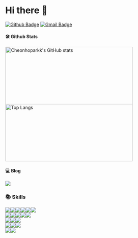 # Hi there 👋

[![Github Badge](https://img.shields.io/badge/-Cheonhoparkk-grey?style=flat&logo=github&logoColor=white&link=https://github.com/Cheonhoparkk/)](https://www.github.com/Cheonhoparkk/) 
[![Gmail Badge](https://img.shields.io/badge/-a20489506@gmail.com-c14438?style=flat&logo=Gmail&logoColor=white&link=mailto:a20489506@gmail.com)](mailto:a20489506@gmail.com) 


#### 🛠️ Github Stats
<p>
  <img height="180em" width="400em" src="https://github-readme-stats.vercel.app/api?username=Cheonhoparkk&hide=stars,contribs&show_icons=true&theme=radical" alt="Cheonhoparkk's GitHub stats">
  <img height="180em" width="400em" src="https://github-readme-stats.vercel.app/api/top-langs/?username=Cheonhoparkk&layout=compact&theme=radical" alt="Top Langs">
</p>


#### 💻 Blog
<a href="https://chpark610.tistory.com/" target="_blank">
    <img src="https://img.shields.io/badge/TISTORY-EE4E4E?style=for-the-badge&logo=tistory&logoColor=white"/>
</a>


### 📚 Skills
<div style="display: flex;">
  <a>
    <img src="https://img.shields.io/badge/java-007396?style=for-the-badge&logo=OpenJDK&logoColor=white">
  </a>

  <a>
    <img src="https://img.shields.io/badge/Spring-6DB33F?style=for-the-badge&logo=Spring&logoColor=white">
  </a>

  <a>
    <img src="https://img.shields.io/badge/springboot-6DB33F?style=for-the-badge&logo=springboot&logoColor=white">
  </a>

  <a>
    <img src="https://img.shields.io/badge/Spring Security-6DB33F?style=for-the-badge&logo=Spring Security&logoColor=white">
  </a>
    
  <a>
    <img src="https://img.shields.io/badge/gradle-02303A?style=for-the-badge&logo=gradle&logoColor=#02303A">
  </a>

  <a>
    <img src="https://img.shields.io/badge/apache maven-C71A36?style=for-the-badge&logo=apachemaven&logoColor=#02303A">
  </a>
</div>

<div style="display: flex;">
  <a>
    <img src="https://img.shields.io/badge/HTML5-E34F26?style=for-the-badge&logo=HTML5&logoColor=white">
  </a>

  <a>
    <img src="https://img.shields.io/badge/CSS3-1572B6?style=for-the-badge&logo=CSS3&logoColor=white">
  </a>
  
  <a>
    <img src="https://img.shields.io/badge/JavaScript-F7DF1E?style=for-the-badge&logo=JavaScript&logoColor=white">
  </a>

  <a>
    <img src="https://img.shields.io/badge/Thymeleaf-005F0F?style=for-the-badge&logo=Thymeleaf&logoColor=white">
  </a>

  <a>
    <img src="https://img.shields.io/badge/jQuery-0769AD?style=for-the-badge&logo=jquery&logoColor=white">
  </a>
  
</div>

<div style="display: flex;">
  <a>
    <img src="https://img.shields.io/badge/MySQL-4479A1?style=for-the-badge&logo=MySQL&logoColor=white">
  </a>

  <a>
    <img src="https://img.shields.io/badge/oracle-F80000?style=for-the-badge&logo=oracleL&logoColor=white">
  </a>

  <a>
    <img src="https://img.shields.io/badge/mariadb-003545?style=for-the-badge&logo=mariadb&logoColor=white">
  </a>
  
</div>

<div style="display: flex;">
  <a>
    <img src="https://img.shields.io/badge/linux-FCC624?style=for-the-badge&logo=linux&logoColor=white">
  </a>
  
  <a>
    <img src="https://img.shields.io/badge/apache-D22128?style=for-the-badge&logo=apache&logoColor=white">
  </a>

  <a>
    <img src="https://img.shields.io/badge/apache tomcat-F8DC75?style=for-the-badge&logo=apachetomcat&logoColor=white">
  </a>
  
</div>

<div style="display: flex;">
  <a>
    <img src="https://img.shields.io/badge/subversion-809CC9?style=for-the-badge&logo=subversion&logoColor=white">
  </a>

  <a>
    <img src="https://img.shields.io/badge/git-F05032?style=for-the-badge&logo=git&logoColor=white">
  </a>
</div>
